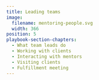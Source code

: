 ```yaml
---
title: Leading teams
image:
  filename: mentoring-people.svg
  width: 366
position: 5
playbook-section-chapters:
  - What team leads do
  - Working with clients
  - Interacting with mentors
  - Visiting clients
  - Fulfillment meeting
---
```

